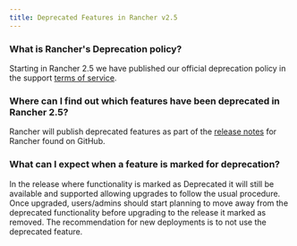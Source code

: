 ```yaml
---
title: Deprecated Features in Rancher v2.5
---
```


<head>
  <link rel="canonical" href="https://ranchermanager.docs.rancher.com/faq/deprecated-features"/>
</head>

### What is Rancher's Deprecation policy?

Starting in Rancher 2.5 we have published our official deprecation policy in the support [terms of service](https://rancher.com/support-maintenance-terms).

### Where can I find out which features have been deprecated in Rancher 2.5?

Rancher will publish deprecated features as part of the [release notes](https://github.com/rancher/rancher/releases/tag/v2.5.0) for Rancher found on GitHub.

### What can I expect when a feature is marked for deprecation?

In the release where functionality is marked as Deprecated it will still be available and supported allowing upgrades to follow the usual procedure. Once upgraded, users/admins should start planning to move away from the deprecated functionality before upgrading to the release it marked as removed. The recommendation for new deployments is to not use the deprecated feature.